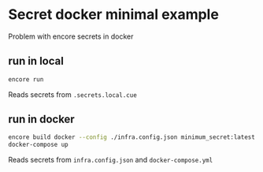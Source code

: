 # Secret docker minimal example

Problem with encore secrets in docker

## run in local

```bash
encore run
```

Reads secrets from `.secrets.local.cue`

## run in docker

```bash
encore build docker --config ./infra.config.json minimum_secret:latest
docker-compose up
```

Reads secrets from `infra.config.json` and `docker-compose.yml`
